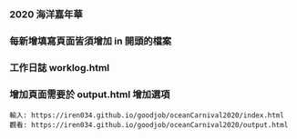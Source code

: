### 2020 海洋嘉年華
### 每新增填寫頁面皆須增加 in 開頭的檔案 
### 工作日誌 worklog.html 
### 增加頁面需要於 output.html 增加選項
```
輸入: https://iren034.github.io/goodjob/oceanCarnival2020/index.html
觀看: https://iren034.github.io/goodjob/oceanCarnival2020/output.html
```